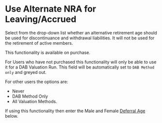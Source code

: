 # Use Alternate NRA for Leaving/Accrued

Select from the drop-down list whether an alternative retirement age
should be used for discontinuance and withdrawal liabilities. It will
not be used for the retirement of active members.

This functionality is available on purchase.

For Users who have not purchased this functionality will only be able to
use it for a DAB Valuation Run. This field will be automatically set to
`DAB Method only` and greyed out.

For other users the options are:

-   Never
-   DAB Method Only
-   All Valuation Methods.

If using this functionality then enter the Male and Female [Deferral
Age](actives_basis+nrag.md) below.

